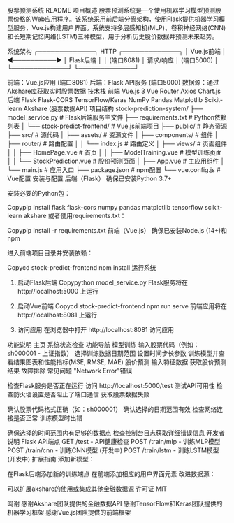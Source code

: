 股票预测系统 README
项目概述
股票预测系统是一个使用机器学习模型预测股票价格的Web应用程序。该系统采用前后端分离架构，使用Flask提供机器学习模型服务，Vue.js构建用户界面。系统支持多层感知机(MLP)、卷积神经网络(CNN)和长短期记忆网络(LSTM)三种模型，用于分析历史股价数据并预测未来趋势。

系统架构
┌─────────────┐      HTTP      ┌─────────────┐
│  Vue.js前端 │ ◀──────────▶  │  Flask后端  │
│  (端口8081) │    请求/响应   │  (端口5000) │
└─────────────┘               └─────────────┘

前端：Vue.js应用 (端口8081)
后端：Flask API服务 (端口5000)
数据源：通过Akshare库获取实时股票数据
技术栈
前端
Vue.js 3
Vue Router
Axios
Chart.js
后端
Flask
Flask-CORS
TensorFlow/Keras
NumPy
Pandas
Matplotlib
Scikit-learn
Akshare (股票数据API)
项目结构
stock-prediction-system/
├── model_service.py            # Flask后端服务主文件
├── requirements.txt            # Python依赖列表
│
└── stock-predict-frontend/     # Vue.js前端项目
    ├── public/                 # 静态资源
    ├── src/                    # 源代码
    │   ├── assets/             # 资源文件
    │   ├── components/         # 组件
    │   ├── router/             # 路由配置
    │   │   └── index.js        # 路由定义
    │   ├── views/              # 页面组件
    │   │   ├── HomePage.vue    # 首页
    │   │   ├── ModelTraining.vue # 模型训练页面
    │   │   └── StockPrediction.vue # 股价预测页面
    │   ├── App.vue             # 主应用组件
    │   └── main.js             # 应用入口
    ├── package.json            # npm配置
    └── vue.config.js           # Vue配置
安装与配置
后端（Flask）
确保已安装Python 3.7+

安装必要的Python包：

Copypip install flask flask-cors numpy pandas matplotlib tensorflow scikit-learn akshare
或者使用requirements.txt：

Copypip install -r requirements.txt
前端（Vue.js）
确保已安装Node.js (14+)和npm

进入前端项目目录并安装依赖：

Copycd stock-predict-frontend
npm install
运行系统
1. 启动Flask后端
Copypython model_service.py
Flask服务将在 http://localhost:5000 上运行

2. 启动Vue前端
Copycd stock-predict-frontend
npm run serve
前端应用将在 http://localhost:8081 上运行

3. 访问应用
在浏览器中打开 http://localhost:8081 访问应用

功能说明
主页
系统状态检查
功能导航
模型训练
输入股票代码（例如：sh000001 - 上证指数）
选择训练数据日期范围
设置时间步长参数
训练模型并查看结果图表和性能指标(MSE, RMSE, MAE)
股价预测
输入特征数据
获取股价预测结果
故障排除
常见问题
"Network Error"错误

检查Flask服务是否正在运行
访问 http://localhost:5000/test 测试API可用性
检查防火墙设置是否阻止了端口通信
获取股票数据失败

确认股票代码格式正确（如：sh000001）
确认选择的日期范围有效
检查网络连接是否正常
训练模型时出错

确保选择的时间范围内有足够的数据点
检查控制台日志获取详细错误信息
开发者说明
Flask API端点
GET /test - API健康检查
POST /train/mlp - 训练MLP模型
POST /train/cnn - 训练CNN模型 (开发中)
POST /train/lstm - 训练LSTM模型 (开发中)
扩展指南
添加新模型：

在Flask后端添加新的训练端点
在前端添加相应的用户界面元素
改进数据源：

可以扩展akshare的使用或集成其他金融数据源
许可证
MIT

鸣谢
感谢Akshare团队提供的金融数据API
感谢TensorFlow和Keras团队提供的机器学习框架
感谢Vue.js团队提供的前端框架
